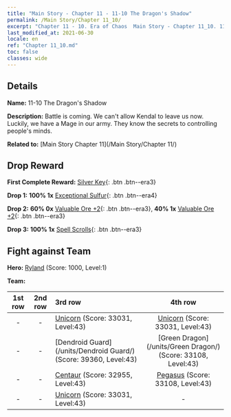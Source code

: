 ```yaml
---
title: "Main Story - Chapter 11 - 11-10 The Dragon's Shadow"
permalink: /Main Story/Chapter 11_10/
excerpt: "Chapter 11 - 10. Era of Chaos  Main Story - Chapter 11_10. 11-10 The Dragon's Shadow"
last_modified_at: 2021-06-30
locale: en
ref: "Chapter 11_10.md"
toc: false
classes: wide
---
```


## Details

 **Name:** 11-10 The Dragon's Shadow

 **Description:** Battle is coming. We can't allow Kendal to leave us now. Luckily, we have a Mage in our army. They know the secrets to controlling people's minds.

 **Related to:** [Main Story Chapter 11](/Main Story/Chapter 11/)

## Drop Reward

 **First Complete Reward:** [Silver Key](/Items/con_693/){: .btn .btn--era3}

 **Drop 1:** **100% 1x** [Exceptional Sulfur](/Items/mat_36/){: .btn .btn--era4}

 **Drop 2:** **60% 0x** [Valuable Ore +2](/Items/mat_26/){: .btn .btn--era3}, **40% 1x** [Valuable Ore +2](/Items/mat_26/){: .btn .btn--era3}

 **Drop 3:** **100% 1x** [Spell Scrolls](/Items/con_694/){: .btn .btn--era3}


## Fight against Team
 **Hero:** [Ryland](/heroes/Ryland/) (Score: 1000, Level:1)

 **Team:**


  | 1st row | 2nd row | 3rd row | 4th row |
  |:----:|:----:|:----|:----:|
  | - | - | [Unicorn](/units/Unicorn/) (Score: 33031, Level:43)  | [Unicorn](/units/Unicorn/) (Score: 33031, Level:43)  |
  | - | - | [Dendroid Guard](/units/Dendroid Guard/) (Score: 39360, Level:43)  | [Green Dragon](/units/Green Dragon/) (Score: 33108, Level:43)  |
  | - | - | [Centaur](/units/Centaur/) (Score: 32955, Level:43)  | [Pegasus](/units/Pegasus/) (Score: 33108, Level:43)  |
  | - | - | [Unicorn](/units/Unicorn/) (Score: 33031, Level:43)  | - |


